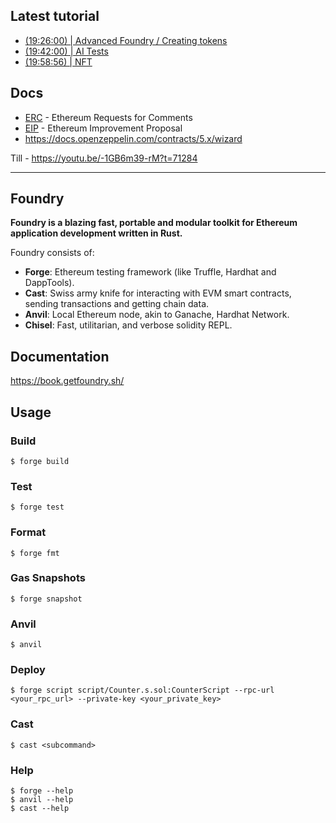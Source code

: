 ## Latest tutorial
 - [(19:26:00) | Advanced Foundry / Creating tokens](https://youtu.be/-1GB6m39-rM?t=70012)
 - [(19:42:00) | AI Tests](https://youtu.be/-1GB6m39-rM?t=71029)
 - [(19:58:56) | NFT](https://youtu.be/-1GB6m39-rM?t=71936)

## Docs
 - [ERC](https://ethereum.org/en/developers/docs/standards/tokens/erc-20/) - Ethereum Requests for Comments
 - [EIP](https://eips.ethereum.org/) - Ethereum Improvement Proposal
 - https://docs.openzeppelin.com/contracts/5.x/wizard


Till - https://youtu.be/-1GB6m39-rM?t=71284

____

## Foundry

**Foundry is a blazing fast, portable and modular toolkit for Ethereum application development written in Rust.**

Foundry consists of:

-   **Forge**: Ethereum testing framework (like Truffle, Hardhat and DappTools).
-   **Cast**: Swiss army knife for interacting with EVM smart contracts, sending transactions and getting chain data.
-   **Anvil**: Local Ethereum node, akin to Ganache, Hardhat Network.
-   **Chisel**: Fast, utilitarian, and verbose solidity REPL.

## Documentation

https://book.getfoundry.sh/

## Usage

### Build

```shell
$ forge build
```

### Test

```shell
$ forge test
```

### Format

```shell
$ forge fmt
```

### Gas Snapshots

```shell
$ forge snapshot
```

### Anvil

```shell
$ anvil
```

### Deploy

```shell
$ forge script script/Counter.s.sol:CounterScript --rpc-url <your_rpc_url> --private-key <your_private_key>
```

### Cast

```shell
$ cast <subcommand>
```

### Help

```shell
$ forge --help
$ anvil --help
$ cast --help
```

